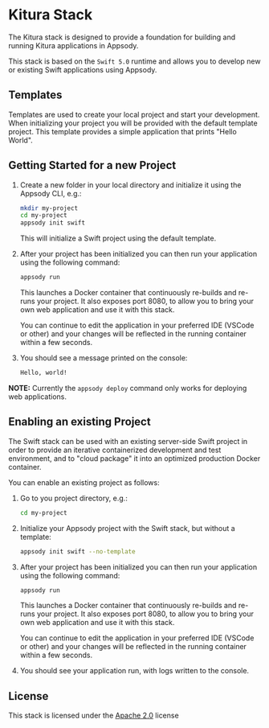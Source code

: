 # Kitura Stack

The Kitura stack is designed to provide a foundation for building and running Kitura applications in Appsody.

This stack is based on the `Swift 5.0` runtime and allows you to develop new or existing Swift applications using Appsody.

## Templates

Templates are used to create your local project and start your development. When initializing your project you will be provided with the default template project. This template provides a simple application that prints "Hello World".

## Getting Started for a new Project

1. Create a new folder in your local directory and initialize it using the Appsody CLI, e.g.:

    ```bash
    mkdir my-project
    cd my-project
    appsody init swift
    ```
    This will initialize a Swift project using the default template.

2. After your project has been initialized you can then run your application using the following command:

    ```bash
    appsody run
    ```

    This launches a Docker container that continuously re-builds and re-runs your project. It also exposes port 8080, to allow you to bring your own web application and use it with this stack.

    You can continue to edit the application in your preferred IDE (VSCode or other) and your changes will be reflected in the running container within a few seconds.

3. You should see a message printed on the console:

    ```bash
    Hello, world!
    ```

**NOTE:** Currently the `appsody deploy` command only works for deploying web applications.

## Enabling an existing Project

The Swift stack can be used with an existing server-side Swift project in order to provide an iterative containerized development and test environment, and to "cloud package" it into an optimized production Docker container.

You can enable an existing project as follows:

1. Go to you project directory, e.g.:

    ```bash
    cd my-project
    ```

2. Initialize your Appsody project with the Swift stack, but without a template:

    ```bash
    appsody init swift --no-template
    ```

3. After your project has been initialized you can then run your application using the following command:

    ```bash
    appsody run
    ```

    This launches a Docker container that continuously re-builds and re-runs your project. It also exposes port 8080, to allow you to bring your own web application and use it with this stack.

    You can continue to edit the application in your preferred IDE (VSCode or other) and your changes will be reflected in the running container within a few seconds.

3. You should see your application run, with logs written to the console.

## License

This stack is licensed under the [Apache 2.0](./image/LICENSE) license
